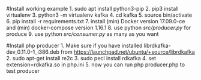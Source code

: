 #Install working example
    1. sudo apt install python3-pip
    2. pip3 install virtualenv
    3. python3 -m virtualenv kafka
    4. cd kafka
    5. source bin/activate
    6. pip install -r requirements.txt
    7. install (min) Docker version 17.09.0-ce and (min) docker-compose version 1.16.1 
    8. use python <i>src/producer.py</i> for produce
    9. use python <i>src/consumer.py</i> as many as you want

#Install php producer
    1. Make sure if you have installed librdkafka-dev_0.11.0-1_i386.deb from https://launchpad.net/ubuntu/+source/librdkafka
    2. sudo apt-get install re2c
    3. sudo pecl install rdkafka
    4. set extension=rdkafka.so in php.ini
    5. now you can run php producer.php to test producer